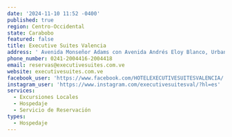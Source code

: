 ```yaml
---
date: '2024-11-10 11:52 -0400'
published: true
region: Centro-Occidental
state: Carabobo
featured: false
title: Executive Suites Valencia
address: ' Avenida Monseñor Adams con Avenida Andrés Eloy Blanco, Urbanización El Viñedo Carabobo-Venezuela'
phone_number: 0241-2004416-2004418⁣⁣
email: reservas@executivesuites.com.ve⁣⁣
website: executivesuites.com.ve
facebook_user: 'https://www.facebook.com/HOTELEXECUTIVESUITESVALENCIA/'
instagram_user: 'https://www.instagram.com/executivesuitesval/?hl=es'
services:
  - Excursiones Locales
  - Hospedaje
  - Servicio de Reservación
types:
  - Hospedaje
---
```


